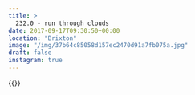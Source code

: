 ```yaml
---
title: >
  232.0 - run through clouds
date: 2017-09-17T09:30:50+00:00
location: "Brixton"
image: "/img/37b64c85058d157ec2470d91a7fb075a.jpg"
draft: false
instagram: true
---
```


{{<photo src="/img/37b64c85058d157ec2470d91a7fb075a.jpg">}}
